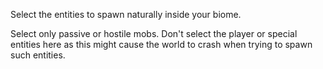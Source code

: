 Select the entities to spawn naturally inside your biome.

Select only passive or hostile mobs. Don't select the player or special entities here as this might cause the world to crash when trying to spawn such entities.